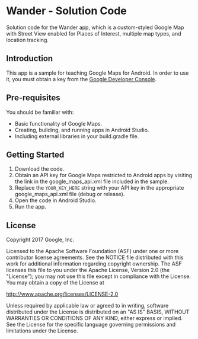 Wander - Solution Code
======================

Solution code for the Wander app, which is a custom-styled Google Map with
Street View enabled for Places of Interest, multiple map types, and location
tracking.

Introduction
------------
This app is a sample for teaching Google Maps for Android. In order to use it,
you must obtain a key from the [Google Developer Console](https://console.developers.google.com).

Pre-requisites
--------------
You should be familiar with:
* Basic functionality of Google Maps.
* Creating, building, and running apps in Android Studio.
* Including external libraries in your build.gradle file.


Getting Started
---------------
1. Download the code.
2. Obtain an API key for Google Maps restricted to Android apps by visiting the
link in the google_maps_api.xml file included in the sample.
3. Replace the `YOUR_KEY_HERE` string with your API key in the appropriate
google_maps_api.xml file (debug or release).
4. Open the code in Android Studio.
5. Run the app.


License
-------

Copyright 2017 Google, Inc.

Licensed to the Apache Software Foundation (ASF) under one or more contributor
license agreements.  See the NOTICE file distributed with this work for
additional information regarding copyright ownership.  The ASF licenses this
file to you under the Apache License, Version 2.0 (the "License"); you may not
use this file except in compliance with the License.  You may obtain a copy of
the License at

  http://www.apache.org/licenses/LICENSE-2.0

Unless required by applicable law or agreed to in writing, software
distributed under the License is distributed on an "AS IS" BASIS, WITHOUT
WARRANTIES OR CONDITIONS OF ANY KIND, either express or implied.  See the
License for the specific language governing permissions and limitations under
the License.
